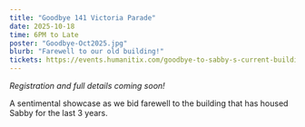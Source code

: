 ```yaml
---
title: "Goodbye 141 Victoria Parade"
date: 2025-10-18
time: 6PM to Late
poster: "Goodbye-Oct2025.jpg"
blurb: "Farewell to our old building!"
tickets: https://events.humanitix.com/goodbye-to-sabby-s-current-building
---
```


*Registration and full details coming soon!*

A sentimental showcase as we bid farewell to the building that has housed Sabby for the last 3 years. 